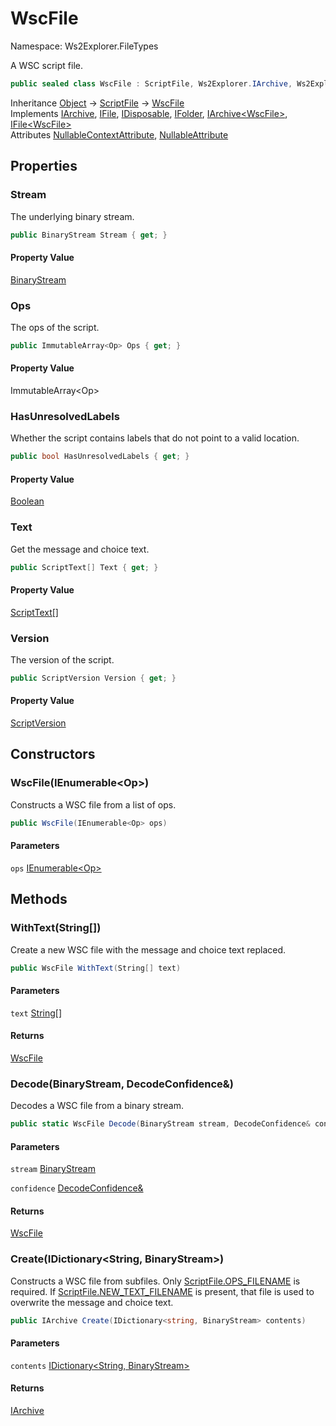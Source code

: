 # WscFile

Namespace: Ws2Explorer.FileTypes

A WSC script file.

```csharp
public sealed class WscFile : ScriptFile, Ws2Explorer.IArchive, Ws2Explorer.IFile, System.IDisposable, Ws2Explorer.IFolder, Ws2Explorer.IArchive`1[[Ws2Explorer.FileTypes.WscFile, Ws2Explorer, Version=1.0.0.0, Culture=neutral, PublicKeyToken=null]], Ws2Explorer.IFile`1[[Ws2Explorer.FileTypes.WscFile, Ws2Explorer, Version=1.0.0.0, Culture=neutral, PublicKeyToken=null]]
```

Inheritance [Object](https://docs.microsoft.com/en-us/dotnet/api/system.object) → [ScriptFile](./ws2explorer.filetypes.scriptfile.md) → [WscFile](./ws2explorer.filetypes.wscfile.md)<br>
Implements [IArchive](./ws2explorer.iarchive.md), [IFile](./ws2explorer.ifile.md), [IDisposable](https://docs.microsoft.com/en-us/dotnet/api/system.idisposable), [IFolder](./ws2explorer.ifolder.md), [IArchive&lt;WscFile&gt;](./ws2explorer.iarchive-1.md), [IFile&lt;WscFile&gt;](./ws2explorer.ifile-1.md)<br>
Attributes [NullableContextAttribute](https://docs.microsoft.com/en-us/dotnet/api/system.runtime.compilerservices.nullablecontextattribute), [NullableAttribute](https://docs.microsoft.com/en-us/dotnet/api/system.runtime.compilerservices.nullableattribute)

## Properties

### **Stream**

The underlying binary stream.

```csharp
public BinaryStream Stream { get; }
```

#### Property Value

[BinaryStream](./ws2explorer.binarystream.md)<br>

### **Ops**

The ops of the script.

```csharp
public ImmutableArray<Op> Ops { get; }
```

#### Property Value

ImmutableArray&lt;Op&gt;<br>

### **HasUnresolvedLabels**

Whether the script contains labels that do not point to a valid location.

```csharp
public bool HasUnresolvedLabels { get; }
```

#### Property Value

[Boolean](https://docs.microsoft.com/en-us/dotnet/api/system.boolean)<br>

### **Text**

Get the message and choice text.

```csharp
public ScriptText[] Text { get; }
```

#### Property Value

[ScriptText[]](./ws2explorer.filetypes.scripttext.md)<br>

### **Version**

The version of the script.

```csharp
public ScriptVersion Version { get; }
```

#### Property Value

[ScriptVersion](./ws2explorer.compiler.scriptversion.md)<br>

## Constructors

### **WscFile(IEnumerable&lt;Op&gt;)**

Constructs a WSC file from a list of ops.

```csharp
public WscFile(IEnumerable<Op> ops)
```

#### Parameters

`ops` [IEnumerable&lt;Op&gt;](https://docs.microsoft.com/en-us/dotnet/api/system.collections.generic.ienumerable-1)<br>

## Methods

### **WithText(String[])**

Create a new WSC file with the message and choice text replaced.

```csharp
public WscFile WithText(String[] text)
```

#### Parameters

`text` [String[]](https://docs.microsoft.com/en-us/dotnet/api/system.string)<br>

#### Returns

[WscFile](./ws2explorer.filetypes.wscfile.md)<br>

### **Decode(BinaryStream, DecodeConfidence&)**

Decodes a WSC file from a binary stream.

```csharp
public static WscFile Decode(BinaryStream stream, DecodeConfidence& confidence)
```

#### Parameters

`stream` [BinaryStream](./ws2explorer.binarystream.md)<br>

`confidence` [DecodeConfidence&](./ws2explorer.decodeconfidence&.md)<br>

#### Returns

[WscFile](./ws2explorer.filetypes.wscfile.md)<br>

### **Create(IDictionary&lt;String, BinaryStream&gt;)**

Constructs a WSC file from subfiles.
 Only [ScriptFile.OPS_FILENAME](./ws2explorer.filetypes.scriptfile.md#ops_filename) is required.
 If [ScriptFile.NEW_TEXT_FILENAME](./ws2explorer.filetypes.scriptfile.md#new_text_filename) is present,
 that file is used to overwrite the message and choice text.

```csharp
public IArchive Create(IDictionary<string, BinaryStream> contents)
```

#### Parameters

`contents` [IDictionary&lt;String, BinaryStream&gt;](https://docs.microsoft.com/en-us/dotnet/api/system.collections.generic.idictionary-2)<br>

#### Returns

[IArchive](./ws2explorer.iarchive.md)<br>
